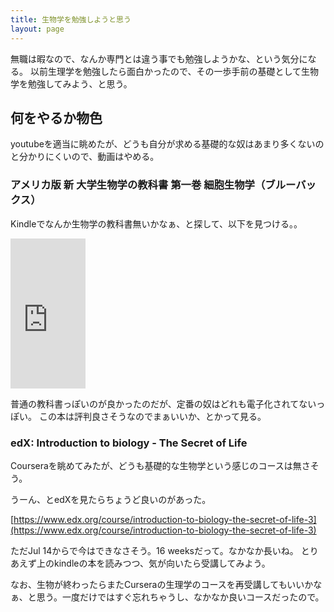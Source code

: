 ```yaml
---
title: 生物学を勉強しようと思う
layout: page
---
```

無職は暇なので、なんか専門とは違う事でも勉強しようかな、という気分になる。
以前生理学を勉強したら面白かったので、その一歩手前の基礎として生物学を勉強してみよう、と思う。

## 何をやるか物色

youtubeを適当に眺めたが、どうも自分が求める基礎的な奴はあまり多くないのと分かりにくいので、動画はやめる。

### アメリカ版 新 大学生物学の教科書 第一巻 細胞生物学（ブルーバックス）

Kindleでなんか生物学の教科書無いかなぁ、と探して、以下を見つける。。

<iframe style="width:120px;height:240px;" marginwidth="0" marginheight="0" scrolling="no" frameborder="0" src="https://rcm-fe.amazon-adsystem.com/e/cm?ref=qf_sp_asin_til&t=karino203-22&m=amazon&o=9&p=8&l=as1&IS1=1&detail=1&asins=4065137438&bc1=ffffff&lt1=_top&fc1=333333&lc1=0066c0&bg1=ffffff&f=ifr"> </iframe>

普通の教科書っぽいのが良かったのだが、定番の奴はどれも電子化されてないっぽい。
この本は評判良さそうなのでまぁいいか、とかって見る。

### edX: Introduction to biology - The Secret of Life

Courseraを眺めてみたが、どうも基礎的な生物学という感じのコースは無さそう。

うーん、とedXを見たらちょうど良いのがあった。

[https://www.edx.org/course/introduction-to-biology-the-secret-of-life-3](https://www.edx.org/course/introduction-to-biology-the-secret-of-life-3)


ただJul 14からで今はできなさそう。16 weeksだって。なかなか長いね。
とりあえず上のkindleの本を読みつつ、気が向いたら受講してみよう。

なお、生物が終わったらまたCurseraの生理学のコースを再受講してもいいかなぁ、と思う。一度だけではすぐ忘れちゃうし、なかなか良いコースだったので。